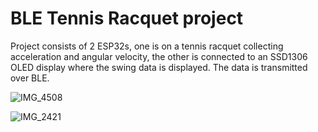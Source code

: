 # BLE Tennis Racquet project
Project consists of 2 ESP32s, one is on a tennis racquet collecting acceleration and angular velocity, the other is connected to an SSD1306 OLED display where the swing data is displayed. The data is transmitted over BLE.


![IMG_4508](https://github.com/Emil-654/BLE-Tennis-Racquet-project/assets/87454532/56a72de3-b411-40fd-96dd-a5787e25688d)

![IMG_2421](https://github.com/Emil-654/BLE-Tennis-Racquet-project/assets/87454532/5461c25b-2aeb-4d3e-a176-7bd9268c2214)


